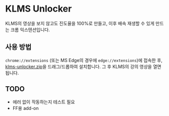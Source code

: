 # KLMS Unlocker

KLMS의 영상을 보지 않고도 진도율을 100%로 만들고, 이후 배속 재생할 수 있게 만드는 크롬 익스텐션입니다.

## 사용 방법

`chrome://extensions` (또는 MS Edge의 경우에 `edge://extensions`)에 접속한 후, [klms-unlocker.zip](https://github.com/kimkanu/klms-unlocker/releases)을 드래그/드롭하여 설치합니다. 그 후 KLMS의 강의 영상을 열면 됩니다.

## TODO

* 에러 없이 작동하는지 테스트 필요
* FF용 add-on
